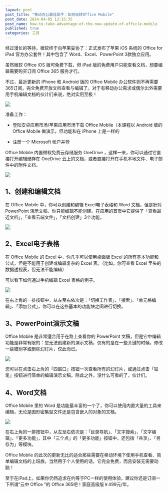 ```yaml
---
layout: post
post_title: "移动办公最佳助手：如何玩转Office Mobile"
post_date: 2014-04-05 12:15:35
post_name: how-to-take-advantage-of-the-new-update-of-officle-mobile
published: true
categories: 工具
---
```


经过漫长的等待，微软终于向苹果妥协了：正式发布了苹果 iOS 系统的 Office for iPad 官方办公套件！其中包含了 Word、Excel、PowerPoint 3款独立应用。


虽然微软 Office iOS 版可免费下载，但 iPad 版的免费用户只能查看文档，想要编辑需要购买订阅 Office 365 服务才行。

不过，最近更新的 iPhone 和 Android 版的 Office Mobile 办公软件则不再需要365订阅，完全免费开放文档查看与编辑了。对于有移动办公需求或偶尔出外需要用手机编辑文档的伙计们来说，绝对实用至极！

![](http://mmbiz.qpic.cn/mmbiz/z3T1vlHdIX8Inr6DfBSmWe6oBbNsp3XXFmho7J39SoeHNy639MHf1IJSkDNNb8fw2qpWicIGDEPKI7CickjpuOvw/0)

准备工作：

*   登陆安卓应用市场/苹果应用市场下载 Office Mobile（本课程以 Android 版的 Office Mobile 做演示，但功能和在 iPhone 上是一样的

*   注册一个 Microsoft 帐户并登

Office Mobile 内置微软免费云存储服务 OneDrive ，这样一来，你可以通过它直接打开编辑储存在 OneDrive 云上的文档，或者直接打开在手机本地文件、电子邮件中的附件文档。

![](http://mmbiz.qpic.cn/mmbiz/z3T1vlHdIX8Inr6DfBSmWe6oBbNsp3XXRbQcPLrcNqttvNelOWQgZ7zvH10YWc89NLibn3iajAacr6cfG5bnRDfQ/0)

## 1、创建和编辑文档

在 Office Mobile 中，你可以创建和编辑 Excel电子表格和 Word 文档，但是针对 PowerPoint 演示文稿，你只能编辑不能创建。在应用的首页中它提供了「查看最近文档」，「查看云端文件」，「文档创建」3个功能。

![](http://mmbiz.qpic.cn/mmbiz/z3T1vlHdIX8Inr6DfBSmWe6oBbNsp3XXwg3ICcm4Tjcx89IKRXwIrhEglfJicERP0JiaicpqJibboTV1ibicpYibfpzuQ/0)

## 2、Excel电子表格

在 Office Mobile 的 Excel 中，你几乎可以使用桌面版 Excel 的所有基本功能和公式，但是不能用于创建或编辑复杂的 Excel 表。（比如，你可查看 Excel 里头的数据透视表，但无法不能编辑）

可以看下如何通过手机编辑 Excel 表格的例子。

![](http://mmbiz.qpic.cn/mmbiz/z3T1vlHdIX8Inr6DfBSmWe6oBbNsp3XXYsYt0nST7eK0PRsCs73fKBQnQ3hJyTbvCbqelLyJZreHQibFD7eU5bg/0)

在右上角的一排按钮中，从左至右依次是：「切换工作表」、「搜索」、「单元格编辑」、「添加公式」，你可以在这些基本的功能块之间进行切换。

## 3、PowerPoint演示文稿

Office Mobile 是非常适合用于在路上查看你的 PowerPoint 文稿，但是它中编辑功能是非常有限的：您无法创建新的演示文稿，仅有的是在一些关键的时候，修改一些错别字或删除幻灯片，仅此而已。

![](http://mmbiz.qpic.cn/mmbiz/z3T1vlHdIX8Inr6DfBSmWe6oBbNsp3XXGd9LFIUGfuyqgN2B98IYBkiby86QNMibSgVwlvD3M3R2ibBiblREcd0q3Q/0)

您可以在点击右上角的「四窗口」按钮一次查看所有的幻灯片，或通过点击「铅笔」按钮进行简单的编辑演示文稿。除此之外，没什么可看的了，伙计们。

## 4、Word文档

Office Mobile 里的 Word 是功能最丰富的一个了，你可以使用内置大量的工具来编辑，无论是图形密集型文件还是包含嵌入的对象的文档。

![](http://mmbiz.qpic.cn/mmbiz/z3T1vlHdIX8Inr6DfBSmWe6oBbNsp3XXb5ficzoZgibaTEK1zEIm24CvjElibibTbnq6H5ia2cpXp3YKkNWMaEibel7w/0)

在右上角的一排按钮中，从左至右依次是：「目录导航」、「文字搜索」、「文字编辑」、「更多功能」，其中「三个点」的「更多功能」按钮中，还包括「共享」、「另存为」等模块。

Office Mobile 的此次的更新无比的适合那些需要在移动环境下使用手机查看、简单编辑文档的上班族。当然用于个人使用的话，它完全免费，而且安装无需要动脑！

至于在iPad上，如果你仍然追求在约等于PC一样的使用体验，建议你还是订阅一下所谓“云中 Office ”的 Office 365吧！家庭高级版￥499元/年。


